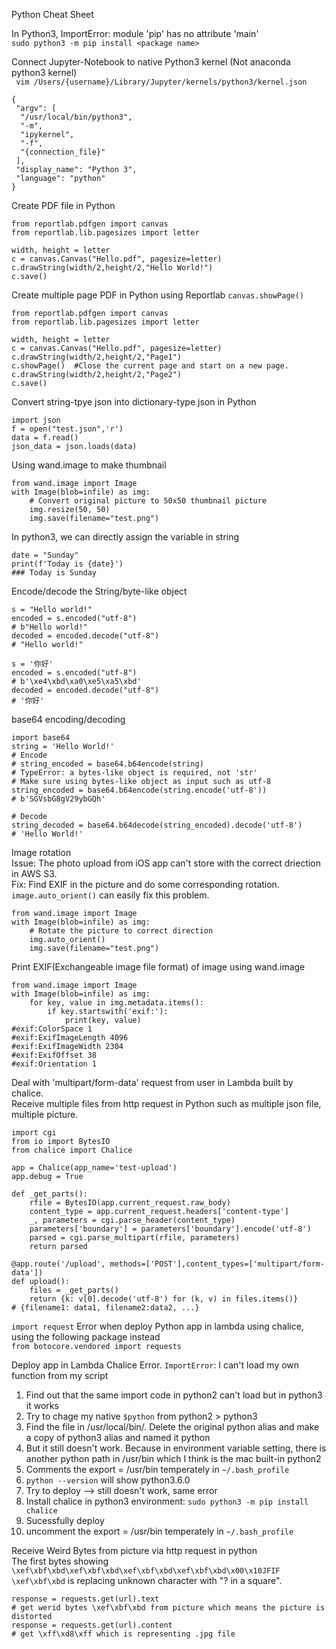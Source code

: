 Python Cheat Sheet

In Python3, ImportError: module 'pip' has no attribute 'main'  
`sudo python3 -m pip install <package name>`

Connect Jupyter-Notebook to native Python3 kernel (Not anaconda python3 kernel)  
` vim /Users/{username}/Library/Jupyter/kernels/python3/kernel.json`
```
{
 "argv": [
  "/usr/local/bin/python3",
  "-m",
  "ipykernel",
  "-f",
  "{connection_file}"
 ],
 "display_name": "Python 3",
 "language": "python"
}

```

Create PDF file in Python
```
from reportlab.pdfgen import canvas
from reportlab.lib.pagesizes import letter

width, height = letter
c = canvas.Canvas("Hello.pdf", pagesize=letter)
c.drawString(width/2,height/2,"Hello World!")
c.save()
```

Create multiple page PDF in Python using Reportlab `canvas.showPage()`
```
from reportlab.pdfgen import canvas
from reportlab.lib.pagesizes import letter

width, height = letter
c = canvas.Canvas("Hello.pdf", pagesize=letter)
c.drawString(width/2,height/2,"Page1")
c.showPage()  #Close the current page and start on a new page.
c.drawString(width/2,height/2,"Page2")
c.save()
```

Convert string-tpye json into dictionary-type json in Python
```
import json
f = open("test.json",'r')
data = f.read()
json_data = json.loads(data)
```

Using wand.image to make thumbnail
```
from wand.image import Image
with Image(blob=infile) as img:
    # Convert original picture to 50x50 thumbnail picture
    img.resize(50, 50)
    img.save(filename="test.png")
```

In python3, we can directly assign the variable in string
```
date = "Sunday"
print(f'Today is {date}')
### Today is Sunday
```

Encode/decode the String/byte-like object
```
s = "Hello world!"
encoded = s.encoded("utf-8")
# b"Hello world!"
decoded = encoded.decode("utf-8") 
# "Hello world!"

s = '你好'
encoded = s.encoded("utf-8")
# b'\xe4\xbd\xa0\xe5\xa5\xbd'
decoded = encoded.decode("utf-8") 
# '你好'
```

base64 encoding/decoding
```
import base64
string = 'Hello World!'
# Encode
# string_encoded = base64.b64encode(string)
# TypeError: a bytes-like object is required, not 'str'
# Make sure using bytes-like object as input such as utf-8
string_encoded = base64.b64encode(string.encode('utf-8'))
# b'SGVsbG8gV29ybGQh'

# Decode
string_decoded = base64.b64decode(string_encoded).decode('utf-8')
# 'Hello World!'
```

Image rotation  
Issue: The photo upload from iOS app can't store with the correct driection in AWS S3.  
Fix: Find EXIF in the picture and do some corresponding rotation. `image.auto_orient()` can easily fix this problem.  
```
from wand.image import Image
with Image(blob=infile) as img:
    # Rotate the picture to correct direction
    img.auto_orient()
    img.save(filename="test.png")
```

Print EXIF(Exchangeable image file format) of image using wand.image
```
from wand.image import Image
with Image(blob=infile) as img:
	for key, value in img.metadata.items():
	    if key.startswith('exif:'):
	        print(key, value)
#exif:ColorSpace 1
#exif:ExifImageLength 4096
#exif:ExifImageWidth 2304
#exif:ExifOffset 38
#exif:Orientation 1
```

Deal with 'multipart/form-data' request from user in Lambda built by chalice.  
Receive multiple files from http request in Python such as multiple json file, multiple picture.
```
import cgi
from io import BytesIO
from chalice import Chalice

app = Chalice(app_name='test-upload')
app.debug = True

def _get_parts():
    rfile = BytesIO(app.current_request.raw_body)
    content_type = app.current_request.headers['content-type']
    _, parameters = cgi.parse_header(content_type)
    parameters['boundary'] = parameters['boundary'].encode('utf-8')
    parsed = cgi.parse_multipart(rfile, parameters)
    return parsed

@app.route('/upload', methods=['POST'],content_types=['multipart/form-data'])
def upload():
    files = _get_parts()
    return {k: v[0].decode('utf-8') for (k, v) in files.items()}
# {filename1: data1, filename2:data2, ...}
```

`import request` Error when deploy Python app in lambda using chalice, using the following package instead  
`from botocore.vendored import requests`


Deploy app in Lambda Chalice Error. `ImportError`: I can't load my own function from my script  
1. Find out that the same import code in python2 can't load but in python3 it works
2. Try to chage my native `$python` from python2 > python3
3. Find the file in /usr/local/bin/. Delete the original python alias and make a copy of python3 alias and named it python
4. But it still doesn't work. Because in environment variable setting, there is another python path in /usr/bin which I think is the mac built-in python2 
5. Comments the export = /usr/bin temperately in `~/.bash_profile`
6. `python --version` will show python3.6.0
7. Try to deploy --> still doesn't work, same error
8. Install chalice in python3 environment: `sudo python3 -m pip install chalice`
9. Sucessfully deploy
10. uncomment the export = /usr/bin temperately in `~/.bash_profile`


Receive Weird Bytes from picture via http request in python  
The first bytes showing `\xef\xbf\xbd\xef\xbf\xbd\xef\xbf\xbd\xef\xbf\xbd\x00\x10JFIF`  
`\xef\xbf\xbd` is replacing unknown character with "? in a square".

```
response = requests.get(url).text
# get werid bytes \xef\xbf\xbd from picture which means the picture is distorted
response = requests.get(url).content
# get \xff\xd8\xff which is representing .jpg file
```